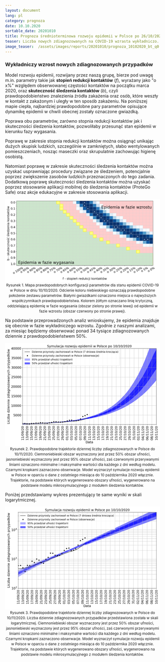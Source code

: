 ```yaml
---
layout: document
lang: pl
category: prognoza
date: 10.10.2020
sortable_date: 20201010
title: Prognoza średnioterminowa rozwoju epidemii w Polsce po 26/10/2020
teaser: Liczba nowych zdiagnozowanych na COVID-19 wzrasta wykładniczo. Według naszych analiz, za miesiąc będziemy obserwować ponad 34 tysiące zdiagnozowanych przypadków dziennie z prawdopodobieństwem 50%. O ile, oczywiście, nie przekroczony zostanie wcześniej limit liczby testów, jakie laboratoria w Polsce są w stanie wykonać w ciągu doby.
image_teaser:  /assets/images/reports/20201010/prognoza_10102020_bt_q0.6_pl_v7b_2.png
---
```


<h3>Wykładniczy wzrost nowych zdiagnozowanych przypadków</h3>
<p>Model rozwoju epidemii, rozwijany przez naszą grupę, bierze pod uwagę m.in. parametry takie jak <span style="font-weight: bold">stopień redukcji kontaktów</span> (<span style="font-style:italic">f</span>), wyrażany jako "o x%" względem obserwowanej częstości kontaktów na początku marca 2020, oraz <span style="font-weight: bold">skuteczność śledzenia kontaktów</span> (<span style="font-style: italic">b</span>), czyli prawdopodobieństwo znalezienia źródła zakażenia oraz osób, które weszły w kontakt z zakażonym i uległy w ten sposób zakażeniu. Na poniższej mapie ciepła, najbardziej prawdopodobne pary parametrów opisujące dynamikę epidemii w chwili obecnej zostały oznaczone gwiazdką. </p>
<p>Poprawa obu parametrów, zarówno stopnia redukcji kontaktów jak i skuteczności śledzenia kontaktów, pozwoliłaby przesunąć stan epidemii w kierunku fazy wygasania. </p>
<p>Poprawę w zakresie stopnia redukcji kontaktów można osiągnąć unikając dużych skupisk ludzkich, szczególnie w zamkniętych, słabo wentylowanych pomieszczeniach, nosząc maseczki oraz skrupulatnie zachowując higienę osobistą. </p>
<p>Natomiast poprawę w zakresie skuteczności śledzenia kontaktów można uzyskać usprawniając procedury związane ze śledzeniem, potencjalnie poprzez zwiększenie zasobów ludzkich przeznaczonych do tego zadania. Dodatkową poprawę skuteczności śledzenia kontaktów można uzyskać poprzez stosowanie aplikacji mobilnej do śledzenia kontaktów (ProteGo Safe) oraz akcje edukacyjne w zakresie stosowania aplikacji. </p>
<div style="text-align: center">
    <img src="/assets/images/reports/20201010/heatmap_PL_bf_20201010_scenario2.png" style="display: block; margin: 0 auto;"/>
    <small>Rysunek 1. Mapa prawdopodobnych konfiguracji parametrów dla stanu epidemii COVID-19 w Polsce w dniu 10/10/2020. Odcienie koloru niebieskiego oznaczają prawdopodobne położenie zestawu parametrów. Białymi gwiazdkami oznaczono miejsca o najwyższych współczynnikach prawdopodobieństwa. Kolorem żółtym oznaczano linię krytyczną, oddzielającą epidemię w fazie wygasania (obszar zielony po stronie lewej) od epidemii w fazie wzrostu (obszar czerwony po stronie prawej).</small>
</div>

<p>Na podstawie przeprowadzonych analiz wnioskujemy, że epidemia znajduje się obecnie w fazie wykładniczego wzrostu. Zgodnie z naszymi analizami, za miesiąc będziemy obserwować ponad 34 tysiące zdiagnozowanych dziennie z prawdopodobieństwem 50%. </p>
<div style="text-align: center">
    <img src="/assets/images/reports/20201010/prognoza_10102020_bt_q0.6_pl_v7b_2.png" style="display: block; margin: 0 auto;"/>
    <small>Rysunek 2. Prawdopodobne trajektorie dziennej liczby zdiagnozowanych w Polsce do 10/11/2020. Ciemnoniebieski obszar wyznaczony jest przez 50% obszar ufności, jasnoniebieski wyznaczony jest przez 95% obszar ufności, zaś czerwonymi przerywanymi liniami oznaczono minimalne i maksymalne wartości dla każdego z dni według modelu. Czarnymi kropkami zaznaczono obserwacje. Model wyznaczył symulacje rozwoju epidemii w Polsce w oparciu o dane z ostatniego miesiąca do 10 października 2020 włącznie. Trajektorie, na podstawie których wygenerowano obszary ufności, wygenerowano na podstawie modelu mikrosymulacyjnego z modułem śledzenia kontaktów.</small>
</div>
<p>Poniżej przedstawiamy wykres prezentujący te same wyniki w skali logarytmicznej.</p>
<div style="text-align: center">
    <img src="/assets/images/reports/20201010/prognoza_10102020_bt_q0.6_pl_v7b_2_semilogy.png" style="display: block; margin: 0 auto;"/>
    <small>Rysunek 3. Prawdopodobne trajektorie dziennej liczby zdiagnozowanych w Polsce do 10/11/2020. Liczba dziennie zdiagnozowanych przypadków przedstawiona została w skali logarytmicznej. Ciemnoniebieski obszar wyznaczony jest przez 50% obszar ufności, jasnoniebieski wyznaczony jest przez 95% obszar ufności, zaś czerwonymi przerywanymi liniami oznaczono minimalne i maksymalne wartości dla każdego z dni według modelu. Czarnymi kropkami zaznaczono obserwacje. Model wyznaczył symulacje rozwoju epidemii w Polsce w oparciu o dane z ostatniego miesiąca do 10 października 2020 włącznie. Trajektorie, na podstawie których wygenerowano obszary ufności, wygenerowano na podstawie modelu mikrosymulacyjnego z modułem śledzenia kontaktów.</small>
</div>